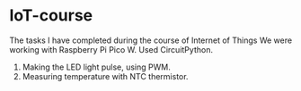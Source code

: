 # IoT-course
The tasks I have completed during the course of Internet of Things
We were working with Raspberry Pi Pico W.
Used CircuitPython.

1. Making the LED light pulse, using PWM.
2. Measuring temperature with NTC thermistor.
